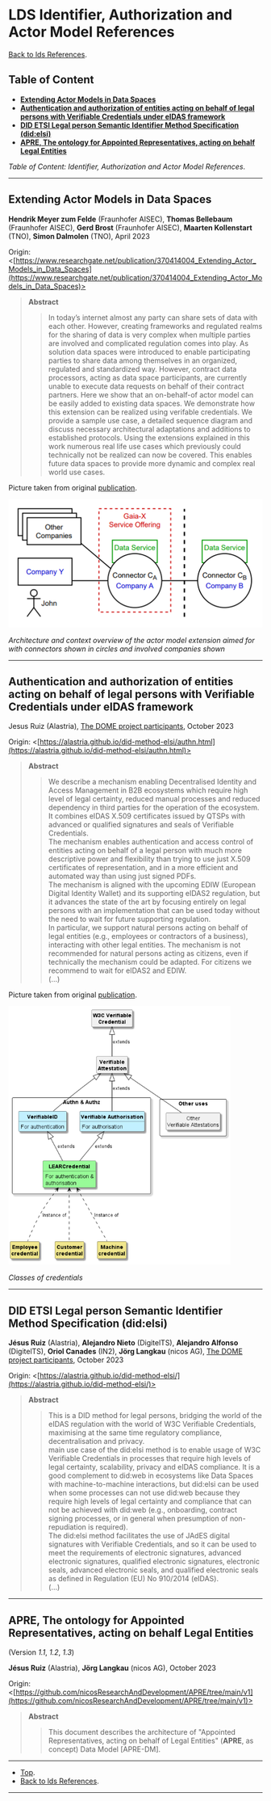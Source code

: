 # LDS Identifier, Authorization and Actor Model References

[Back to lds References](../README.md).

## Table of Content

- [**Extending Actor Models in Data Spaces**](#extending-actor-models-in-data-spaces)
- [**Authentication and authorization of entities acting on behalf of legal persons with Verifiable Credentials
  under eIDAS framework**](#authentication-and-authorization-of-entities-acting-on-behalf-of-legal-persons-with-verifiable-credentials-under-eidas-framework)
- [**DID ETSI Legal person Semantic Identifier Method Specification (did:elsi)**](#did-etsi-legal-person-semantic-identifier-method-specification-didelsi)
- [**APRE, The ontology for Appointed Representatives, acting on behalf Legal Entities**](#apre-the-ontology-for-appointed-representatives-acting-on-behalf-legal-entities)

*Table of Content: Identifier, Authorization and Actor Model References*.

---

## Extending Actor Models in Data Spaces

**Hendrik Meyer zum Felde** (Fraunhofer AISEC), **Thomas Bellebaum** (Fraunhofer AISEC), **Gerd Brost** (Fraunhofer
AISEC), **Maarten Kollenstart** (TNO), **Simon Dalmolen** (TNO), April 2023

Origin:
<[https://www.researchgate.net/publication/370414004_Extending_Actor_Models_in_Data_Spaces](https://www.researchgate.net/publication/370414004_Extending_Actor_Models_in_Data_Spaces)>


> **Abstract**
> > In today’s internet almost any party can share sets of data with each other. However, creating frameworks and
> regulated realms for the sharing of data is very complex when multiple parties are involved and complicated
> regulation comes into play. As solution data spaces were introduced to enable participating parties to share data
> among themselves in an organized, regulated and standardized way. However, contract data processors, acting as
> data space participants, are currently unable to execute data requests on behalf of their contract partners. Here
> we show that an on-behalf-of actor model can be easily added to existing data spaces. We demonstrate how this
> extension can be realized using verifable credentials. We provide a sample use case, a detailed sequence diagram
> and discuss necessary architectural adaptations and additions to established protocols. Using the extensions
> explained in this work numerous real life use cases which previously could technically not be realized can now be
> covered. This enables future data spaces to provide more dynamic and complex real world use cases.

Picture taken from original [publication](https://www.researchgate.net/publication/370414004_Extending_Actor_Models_in_Data_Spaces).

![](./resource/ExtendingActorModelsinDataSpaces.png)

*Architecture and context overview of the actor
model extension aimed for with connectors shown in circles and involved companies shown*

---

## Authentication and authorization of entities acting on behalf of legal persons with Verifiable Credentials under eIDAS framework

Jesus Ruiz (Alastria), [The DOME project participants](https://dome-marketplace.eu/), October 2023

Origin:
<[https://alastria.github.io/did-method-elsi/authn.html](https://alastria.github.io/did-method-elsi/authn.html)>

> **Abstract**
> > We describe a mechanism enabling Decentralised Identity and Access Management in B2B ecosystems which require
> high level of legal certainty, reduced manual processes and reduced dependency in third parties for the operation
> of the ecosystem. It combines eIDAS X.509 certificates issued by QTSPs with advanced or qualified signatures and
> seals of Verifiable Credentials.
> <br>The mechanism enables authentication and access control of entities acting on behalf of a legal person with much
> more descriptive power and flexibility than trying to use just X.509 certificates of representation, and in a
> more efficient and automated way than using just signed PDFs.
> <br>The mechanism is aligned with the upcoming EDIW (European Digital Identity Wallet) and its supporting eIDAS2
> regulation, but it
> advances the state of the art by focusing entirely on legal persons with an implementation that can be used today
> without the need to wait for future supporting regulation.
> <br>In particular, we support natural persons acting on behalf of legal entities (e.g., employees or contractors of
> a business), interacting with other legal entities. The mechanism is not recommended for natural persons acting as
> citizens, even if technically the mechanism could be adapted. For citizens we recommend to wait for eIDAS2 and EDIW.
> <br>(...)

Picture taken from original [publication](https://alastria.github.io/did-method-elsi/authn.html).

![](./resource/ruiz_AoB_LP.png)

*Classes of credentials*

---

## DID ETSI Legal person Semantic Identifier Method Specification (did:elsi)

**Jésus Ruiz** (Alastria), **Alejandro Nieto** (DigitelTS), **Alejandro Alfonso** (DigitelTS), **Oriol Canades** (IN2), **Jörg Langkau** (nicos AG), [The DOME project participants](https://dome-marketplace.eu/), October 2023

Origin:
<[https://alastria.github.io/did-method-elsi/](https://alastria.github.io/did-method-elsi/)>

> **Abstract**
> > This is a DID method for legal persons, bridging the world of the eIDAS regulation with the world of W3C Verifiable
> Credentials, maximising at the same time regulatory compliance, decentralisation and privacy.
> <br>main use case of the did:elsi method is to enable usage of W3C Verifiable Credentials in processes that require
> high levels of legal certainty, scalability, privacy and eIDAS compliance. It is a good complement to did:web in
> ecosystems like Data Spaces with machine-to-machine interactions, but did:elsi can be used when some processes can
> not use did:web because they require high levels of legal certainty and compliance that can not be achieved with
> did:web (e.g., onboarding, contract signing processes, or in general when presumption of non-repudiation is required).
> <br>The did:elsi method facilitates the use of JAdES digital signatures with Verifiable Credentials, and so it can be used to meet the requirements of electronic signatures, advanced electronic signatures, qualified electronic signatures, electronic seals, advanced electronic seals, and qualified electronic seals as defined in Regulation (EU) No 910/2014 (eIDAS).
> <br>(...)

---

## APRE, The ontology for Appointed Representatives, acting on behalf Legal Entities

(Version *1.1*, *1.2*, *1.3*)

**Jésus Ruiz** (Alastria), **Jörg Langkau** (nicos AG), October 2023

Origin:
<[https://github.com/nicosResearchAndDevelopment/APRE/tree/main/v1](https://github.com/nicosResearchAndDevelopment/APRE/tree/main/v1)>

> **Abstract**
> > This document describes the architecture of "Appointed Representatives, acting on behalf of Legal Entities" (**APRE**, as concept) Data Model [APRE-DM].

---

- [Top](#table-of-content).
- [Back to lds References](../README.md).

---